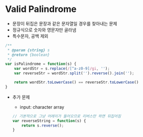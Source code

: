 # Valid Palindrome

- 문장이 뒤집은 문장과 같은 문자열일 경우를 찾아내는 문제
- 정규식으로 숫자와 영문자만 골라냄 
- 특수문자, 공백 제외

```javascript
/**
 * @param {string} s
 * @return {boolean}
 */
var isPalindrome = function(s) {
    var wordStr = s.replace(/[^a-z0-9]/gi, '');
    var reverseStr = wordStr.split('').reverse().join('');

    return wordStr.toLowerCase() == reverseStr.toLowerCase()
}
```

- 추가 문제

  - input: character array

  ```javascript
  // 기본적으로 그냥 어레이가 들어오므로 리버스만 하면 뒤집어짐
  var reverseString = function(s) {
      return s.reverse();
  }
  ```

  
